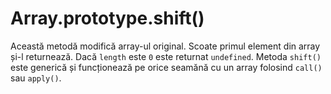 # Array.prototype.shift()

Această metodă modifică array-ul original. Scoate primul element din array și-l returnează.
Dacă `length` este `0` este returnat `undefined`. Metoda `shift()` este generică și funcționează pe orice seamănă cu un array folosind `call()` sau `apply()`.
